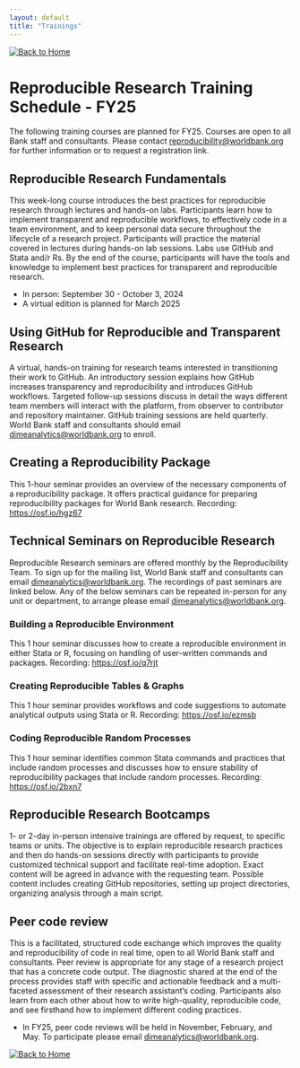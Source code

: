 ```yaml
---
layout: default
title: "Trainings"
---
```

[![Back to Home](https://img.shields.io/badge/Back_to-Home-blue)](./index.html)

# Reproducible Research Training Schedule - FY25

The following training courses are planned for FY25. Courses are open to all Bank staff and consultants.
Please contact reproducibility@worldbank.org for further information or to request a registration link.

## Reproducible Research Fundamentals
This week-long course introduces the best practices for reproducible research through lectures and hands-on labs.
Participants learn how to implement transparent and reproducible workflows,
to effectively code in a team environment, and to keep personal data secure throughout the lifecycle of a research project.
Participants will practice the material covered in lectures during hands-on lab sessions.
Labs use GitHub and Stata and/r Rs.
By the end of the course, participants will have the tools and knowledge to implement best practices for transparent and reproducible research.
- In person: September 30 - October 3, 2024
- A virtual edition is planned for March 2025
  
## Using GitHub for Reproducible and Transparent Research
A virtual, hands-on training for research teams interested in transitioning their work to GitHub.
An introductory session explains how GitHub increases transparency and reproducibility and introduces GitHub workflows.
Targeted follow-up sessions discuss in detail the ways different team members will interact with the platform,
from observer to contributor and repository maintainer.
GitHub training sessions are held quarterly. World Bank staff and consultants should email dimeanalytics@worldbank.org to enroll. 


## Creating a Reproducibility Package
This 1-hour  seminar provides an overview of the necessary components of a reproducibility package.
It offers practical guidance for preparing reproducibility packages for World Bank research.
Recording: https://osf.io/hgz67

## Technical Seminars on Reproducible Research
Reproducible Research seminars are offered monthly by the Reproducibility Team. To sign up for the mailing list, World Bank staff and consultants can email dimeanalytics@worldbank.org. 
The recordings of past seminars are linked below. Any of the below seminars can be repeated in-person for any unit or department, to arrange please email dimeanalytics@worldbank.org. 

### Building a Reproducible Environment
This 1 hour  seminar discusses how to create a reproducible environment in either Stata or R,
focusing on handling of user-written commands and packages. 
Recording: https://osf.io/q7rjt 

### Creating Reproducible Tables & Graphs
This 1 hour seminar provides workflows and code suggestions to automate analytical outputs using Stata or R. 
Recording: https://osf.io/ezmsb

### Coding Reproducible Random Processes
This 1 hour seminar identifies common Stata commands and practices that include random processes 
and discusses how to ensure stability of reproducibility packages that include random processes. 
Recording: https://osf.io/2bxn7

## Reproducible Research Bootcamps
1- or 2-day in-person intensive trainings are offered by request, to specific teams or units.
The objective is to explain reproducible research practices and then do hands-on sessions directly with participants to provide customized technical support and facilitate real-time adoption.
Exact content will be agreed in advance with the requesting team. Possible content includes creating GitHub repositories, setting up project directories, organizing analysis through a main script.

## Peer code review
This is a facilitated, structured code exchange which improves the quality and reproducibility of code in real time, open to all World Bank staff and consultants. Peer review is appropriate for any stage of a research project that has a concrete code output. The diagnostic shared at the end of the process provides staff with specific and actionable feedback and a multi-faceted assessment of their research assistant’s coding. Participants also learn from each other about how to write high-quality, reproducible code, and see firsthand how to implement different coding practices.
- In FY25, peer code reviews will be held in November, February, and May. To participate please email dimeanalytics@worldbank.org.

[![Back to Home](https://img.shields.io/badge/Back_to-Home-blue)](./index.html)